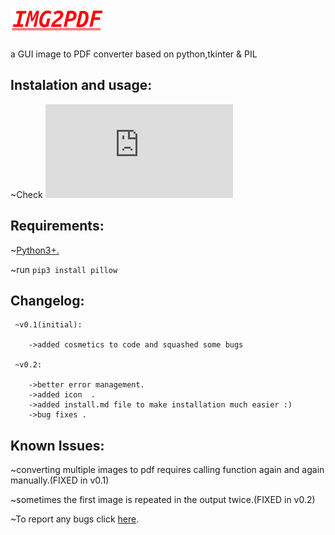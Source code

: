 # ![alt text](https://github.com/HrithikMJ/Image2PDF/blob/main/images/Logo.png?raw=true)
a GUI image to PDF converter based on python,tkinter & PIL



## Instalation and usage:

  ~Check ![install.md](https://github.com/HrithikMJ/Image2PDF/blob/main/install.md)


## Requirements:

  ~[Python3+.](https://www.python.org/downloads/release/python-382/)

  ~run  `pip3 install pillow`



## Changelog:

     ~v0.1(initial):

        ->added cosmetics to code and squashed some bugs  

     ~v0.2:

        ->better error management.
        ->added icon  .
        ->added install.md file to make installation much easier :)
        ->bug fixes .




## Known Issues:

  ~converting multiple images to pdf requires calling function again and again manually.(FIXED in v0.1)

  ~sometimes the first image is repeated in the output twice.(FIXED in v0.2)

  ~To report any bugs click [here](https://github.com/HrithikMJ/Image2PDF/issues).
